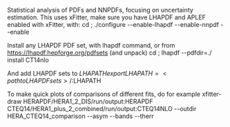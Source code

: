 Statistical analysis of PDFs and NNPDFs, focusing on uncertainty estimation. This uses xFitter, make sure you have LHAPDF and APLEF enabled with xFitter, with:
cd <path to xFitter> ;   ./configure --enable-lhapdf --enable-nnpdf --enable

Install any LHAPDF PDF set, with lhapdf command, or from https://lhapdf.hepforge.org/pdfsets (and unpack)
cd <path to LHAPDF sets>   ;    lhapdf --pdfdir=./ install CT14nlo
  
And add LHAPDF sets to $LHAPATH
export LHAPATH=<path to LHAPDF sets>/:$LHAPATH


To make quick plots of comparisons of different fits, do for example
xfitter-draw HERAPDF/HERA1_2_DIS/run/output:HERAPDF CTEQ14/HERA1_plus_2_combined/run/output:CTEQ14NLO --outdir HERA_CTEQ14_comparison --asym --bands --therr

